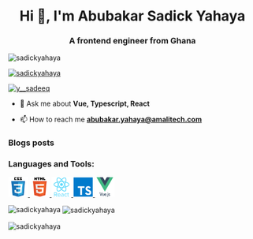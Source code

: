 <h1 align="center">Hi 👋, I'm Abubakar Sadick Yahaya</h1>
<h3 align="center">A frontend engineer from Ghana</h3>

<p align="left"> <img src="https://komarev.com/ghpvc/?username=sadickyahaya&label=Profile%20views&color=0e75b6&style=flat" alt="sadickyahaya" /> </p>

<p align="left"> <a href="https://github.com/ryo-ma/github-profile-trophy"><img src="https://github-profile-trophy.vercel.app/?username=sadickyahaya" alt="sadickyahaya" /></a> </p>

<p align="left"> <a href="https://twitter.com/y__sadeeq" target="blank"><img src="https://img.shields.io/twitter/follow/y__sadeeq?logo=twitter&style=for-the-badge" alt="y__sadeeq" /></a> </p>

- 💬 Ask me about **Vue, Typescript, React**

- 📫 How to reach me **abubakar.yahaya@amalitech.com**

### Blogs posts
<!-- BLOG-POST-LIST:START -->
<!-- BLOG-POST-LIST:END -->

<h3 align="left">Languages and Tools:</h3>
<p align="left"> <a href="https://www.w3schools.com/css/" target="_blank" rel="noreferrer"> <img src="https://raw.githubusercontent.com/devicons/devicon/master/icons/css3/css3-original-wordmark.svg" alt="css3" width="40" height="40"/> </a> <a href="https://www.w3.org/html/" target="_blank" rel="noreferrer"> <img src="https://raw.githubusercontent.com/devicons/devicon/master/icons/html5/html5-original-wordmark.svg" alt="html5" width="40" height="40"/> </a> <a href="https://reactjs.org/" target="_blank" rel="noreferrer"> <img src="https://raw.githubusercontent.com/devicons/devicon/master/icons/react/react-original-wordmark.svg" alt="react" width="40" height="40"/> </a> <a href="https://www.typescriptlang.org/" target="_blank" rel="noreferrer"> <img src="https://raw.githubusercontent.com/devicons/devicon/master/icons/typescript/typescript-original.svg" alt="typescript" width="40" height="40"/> </a> <a href="https://vuejs.org/" target="_blank" rel="noreferrer"> <img src="https://raw.githubusercontent.com/devicons/devicon/master/icons/vuejs/vuejs-original-wordmark.svg" alt="vuejs" width="40" height="40"/> </a> </p>

<p><img align="left" src="https://github-readme-stats.vercel.app/api/top-langs?username=sadickyahaya&show_icons=true&locale=en&layout=compact" alt="sadickyahaya" /></p>

<p>&nbsp;<img align="center" src="https://github-readme-stats.vercel.app/api?username=sadickyahaya&show_icons=true&locale=en" alt="sadickyahaya" /></p>

<p><img align="center" src="https://github-readme-streak-stats.herokuapp.com/?user=sadickyahaya&" alt="sadickyahaya" /></p>
